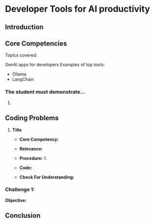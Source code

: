 # Developer Tools for AI productivity

## Introduction


## Core Competencies
Topics covered:

GenAI apps for developers
Examples of top tools:

- Ollama
- LangChain

### The student must demonstrate...

1. 

## Coding Problems

1. **Title**
   
   - **Core Competency:** 
   
   - **Relevance:** 
   
   - **Procedure:**
      1. 

   - **Code:**
    
    - **Check For Understanding:** 


### Challenge 1: 

**Objective:** 

## Conclusion

